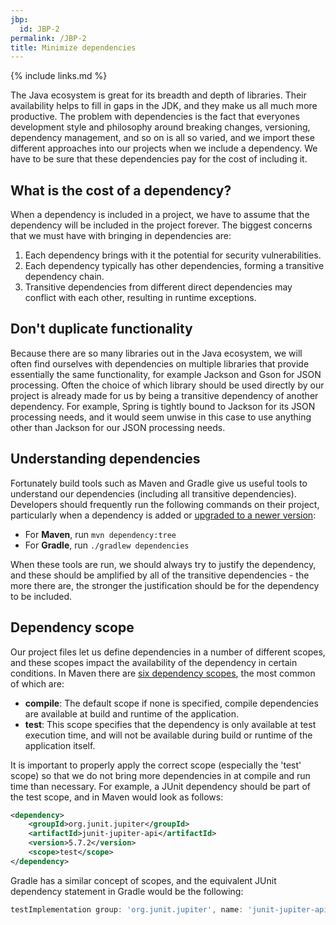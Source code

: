 ```yaml
---
jbp:
  id: JBP-2
permalink: /JBP-2
title: Minimize dependencies
---
```


{% include links.md %}

The Java ecosystem is great for its breadth and depth of libraries. Their availability helps to fill in gaps in the JDK, and they make us all much more productive. The problem with dependencies is the fact that everyones development style and philosophy around breaking changes, versioning, dependency management, and so on is all so varied, and we import these different approaches into our projects when we include a dependency. We have to be sure that these dependencies pay for the cost of including it.

## What is the cost of a dependency?

When a dependency is included in a project, we have to assume that the dependency will be included in the project forever. The biggest concerns that we must have with bringing in dependencies are:

1. Each dependency brings with it the potential for security vulnerabilities.
2. Each dependency typically has other dependencies, forming a transitive dependency chain.
3. Transitive dependencies from different direct dependencies may conflict with each other, resulting in runtime exceptions.

## Don't duplicate functionality

Because there are so many libraries out in the Java ecosystem, we will often find ourselves with dependencies on multiple libraries that provide essentially the same functionality, for example Jackson and Gson for JSON processing. Often the choice of which library should be used directly by our project is already made for us by being a transitive dependency of another dependency. For example, Spring is tightly bound to Jackson for its JSON processing needs, and it would seem unwise in this case to use anything other than Jackson for our JSON processing needs.

## Understanding dependencies

Fortunately build tools such as Maven and Gradle give us useful tools to understand our dependencies (including all transitive dependencies). Developers should frequently run the following commands on their project, particularly when a dependency is added or [upgraded to a newer version](/JBP-4):

* For **Maven**, run `mvn dependency:tree`
* For **Gradle**, run `./gradlew dependencies`

When these tools are run, we should always try to justify the dependency, and these should be amplified by all of the transitive dependencies - the more there are, the stronger the justification should be for the dependency to be included.

## Dependency scope

Our project files let us define dependencies in a number of different scopes, and these scopes impact the availability of the dependency in certain conditions. In Maven there are [six dependency scopes](https://maven.apache.org/guides/introduction/introduction-to-dependency-mechanism.html#Dependency_Scope), the most common of which are:

* **compile**: The default scope if none is specified, compile dependencies are available at build and runtime of the application.
* **test**: This scope specifies that the dependency is only available at test execution time, and will not be available during build or runtime of the application itself.

It is important to properly apply the correct scope (especially the 'test' scope) so that we do not bring more dependencies in at compile and run time than necessary. For example, a JUnit dependency should be part of the test scope, and in Maven would look as follows:

```xml
<dependency>
    <groupId>org.junit.jupiter</groupId>
    <artifactId>junit-jupiter-api</artifactId>
    <version>5.7.2</version>
    <scope>test</scope>
</dependency>
```

Gradle has a similar concept of scopes, and the equivalent JUnit dependency statement in Gradle would be the following:

```groovy
testImplementation group: 'org.junit.jupiter', name: 'junit-jupiter-api', version: '5.7.2'
```